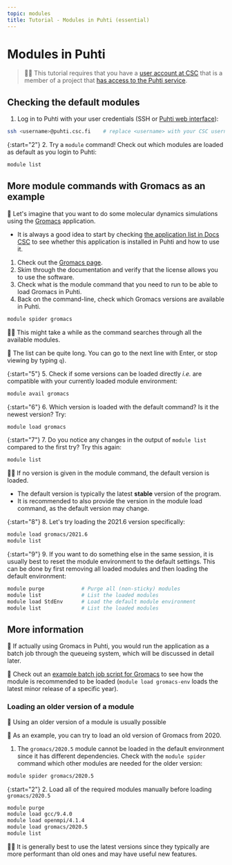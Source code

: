 ```yaml
---
topic: modules
title: Tutorial - Modules in Puhti (essential)
---
```


# Modules in Puhti

> ☝🏻 This tutorial requires that you have a [user account at CSC](https://docs.csc.fi/accounts/how-to-create-new-user-account/) that is a member of a project that [has access to the Puhti service](https://docs.csc.fi/accounts/how-to-add-service-access-for-project/).

## Checking the default modules

1. Log in to Puhti with your user credentials (SSH or [Puhti web interface](https://www.puhti.csc.fi)):

```bash
ssh <username>@puhti.csc.fi    # replace <username> with your CSC username, e.g. myname@puhti.csc.fi
```

{:start="2"}
2. Try a `module` command! Check out which modules are loaded as default as you login to Puhti:

```bash
module list
```

## More module commands with Gromacs as an example

💬 Let's imagine that you want to do some molecular dynamics simulations using the [Gromacs](https://www.gromacs.org/about.html) application.

- It is always a good idea to start by checking [the application list in Docs CSC](https://docs.csc.fi/apps/) to see whether this application is installed in Puhti and how to use it.

1. Check out the [Gromacs page](https://docs.csc.fi/apps/gromacs/).
2. Skim through the documentation and verify that the license allows you to use the software.
3. Check what is the module command that you need to run to be able to load Gromacs in Puhti.
4. Back on the command-line, check which Gromacs versions are available in Puhti.

```bash
module spider gromacs
```

☝🏻 This might take a while as the command searches through all the available modules.

💬 The list can be quite long. You can go to the next line with Enter, or stop viewing by typing `q`).

{:start="5"}
5. Check if some versions can be loaded directly *i.e.* are compatible with your currently loaded module environment:

```bash
module avail gromacs
```

{:start="6"}
6. Which version is loaded with the default command? Is it the newest version? Try:

```bash
module load gromacs
```

{:start="7"}
7. Do you notice any changes in the output of `module list` compared to the first try? Try this again:

```bash
module list
```  

☝🏻 If no version is given in the module command, the default version is loaded.

- The default version is typically the latest **stable** version of the program.
- It is recommended to also provide the version in the module load command, as the default version may change.

{:start="8"}
8. Let's try loading the 2021.6 version specifically:

```bash
module load gromacs/2021.6
module list
```

{:start="9"}
9. If you want to do something else in the same session, it is usually best to reset the module environment to the default settings. This can be done by first removing all loaded modules and then loading the default environment:

```bash
module purge            # Purge all (non-sticky) modules
module list             # List the loaded modules
module load StdEnv      # Load the default module environment
module list             # List the loaded modules
```

## More information

💭 If actually using Gromacs in Puhti, you would run the application as a batch job through the queueing system, which will be discussed in detail later.

💭 Check out an [example batch job script for Gromacs](https://docs.csc.fi/apps/gromacs/#example-parallel-batch-script-for-puhti) to see how the module is recommended to be loaded (`module load gromacs-env` loads the latest minor release of a specific year).

### Loading an older version of a module

💬 Using an older version of a module is usually possible

💬 As an example, you can try to load an old version of Gromacs from 2020.

1. The `gromacs/2020.5` module cannot be loaded in the default environment since it has different dependencies. Check with the `module spider` command which other modules are needed for the older version:

```bash
module spider gromacs/2020.5
```

{:start="2"}
2. Load all of the required modules manually before loading `gromacs/2020.5`

```bash
module purge
module load gcc/9.4.0
module load openmpi/4.1.4
module load gromacs/2020.5
module list
```

☝🏻 It is generally best to use the latest versions since they typically are more performant than old ones and may have useful new features.
